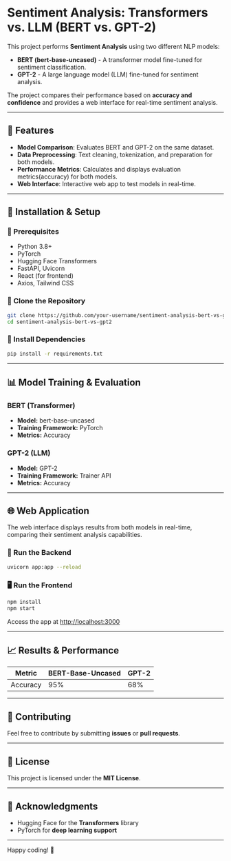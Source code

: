 # Sentiment Analysis: Transformers vs. LLM (BERT vs. GPT-2)

This project performs **Sentiment Analysis** using two different NLP models:
- **BERT (bert-base-uncased)** - A transformer model fine-tuned for sentiment classification.
- **GPT-2** - A large language model (LLM) fine-tuned for sentiment analysis.

The project compares their performance based on **accuracy and confidence** and provides a web interface for real-time sentiment analysis.

---

## 🚀 Features
- **Model Comparison**: Evaluates BERT and GPT-2 on the same dataset.
- **Data Preprocessing**: Text cleaning, tokenization, and preparation for both models.
- **Performance Metrics**: Calculates and displays evaluation metrics(accuracy) for both models.
- **Web Interface**: Interactive web app to test models in real-time.
---

## 📂 Installation & Setup
### 🔹 Prerequisites
- Python 3.8+
- PyTorch
- Hugging Face Transformers
- FastAPI, Uvicorn
- React (for frontend)
- Axios, Tailwind CSS

### 🔹 Clone the Repository
```bash
git clone https://github.com/your-username/sentiment-analysis-bert-vs-gpt2.git
cd sentiment-analysis-bert-vs-gpt2
```

### 🔹 Install Dependencies
```bash
pip install -r requirements.txt
```

---

## 📊 Model Training & Evaluation
### BERT (Transformer)
- **Model:** bert-base-uncased
- **Training Framework:** PyTorch
- **Metrics:** Accuracy 

### GPT-2 (LLM)
- **Model:** GPT-2
- **Training Framework:** Trainer API
- **Metrics:** Accuracy

---

## 🌐 Web Application
The web interface displays results from both models in real-time, comparing their sentiment analysis capabilities.

### 🔧 Run the Backend
```bash
uvicorn app:app --reload
```

### 🖥️ Run the Frontend
```bash
npm install
npm start
```
Access the app at [http://localhost:3000](http://localhost:3000)

---

## 📈 Results & Performance
| Metric       | BERT-Base-Uncased | GPT-2 |
|--------------|-------------------|-------|
| Accuracy     | 95%               | 68%   |
---

## 🤝 Contributing
Feel free to contribute by submitting **issues** or **pull requests**.

---

## 📜 License
This project is licensed under the **MIT License**.

---

## 🙌 Acknowledgments
- Hugging Face for the **Transformers** library
- PyTorch for **deep learning support**

---

Happy coding! 🚀

